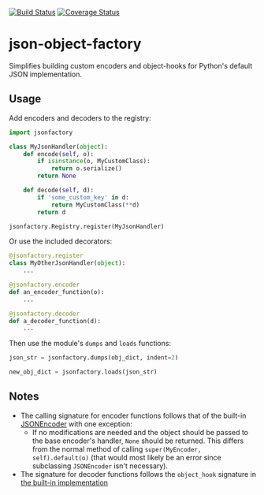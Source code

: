 [![Build Status](https://travis-ci.org/nocarryr/json-object-factory.svg?branch=master)](https://travis-ci.org/nocarryr/json-object-factory) [![Coverage Status](https://coveralls.io/repos/github/nocarryr/json-object-factory/badge.svg?branch=master)](https://coveralls.io/github/nocarryr/json-object-factory?branch=master)
# json-object-factory
Simplifies building custom encoders and object-hooks for Python's default JSON implementation.

## Usage
Add encoders and decoders to the registry:
```python
import jsonfactory

class MyJsonHandler(object):
    def encode(self, o):
        if isinstance(o, MyCustomClass):
            return o.serialize()
        return None

    def decode(self, d):
        if 'some_custom_key' in d:
            return MyCustomClass(**d)
        return d

jsonfactory.Registry.register(MyJsonHandler)
```
Or use the included decorators:
```python
@jsonfactory.register
class MyOtherJsonHandler(object):
    ...

@jsonfactory.encoder
def an_encoder_function(o):
    ...

@jsonfactory.decoder
def a_decoder_function(d):
    ...
```
Then use the module's `dumps` and `loads` functions:
```python
json_str = jsonfactory.dumps(obj_dict, indent=2)

new_obj_dict = jsonfactory.loads(json_str)
```

## Notes
* The calling signature for encoder functions follows that of the built-in [JSONEncoder](https://docs.python.org/3.5/library/json.html#json.JSONEncoder) with one exception:
    * If no modifications are needed and the object should be passed to the base encoder's handler, `None` should be returned.  This differs from the normal method of calling `super(MyEncoder, self).default(o)` (that would most likely be an error since subclassing `JSONEncoder` isn't necessary).
* The signature for decoder functions follows the `object_hook` signature in [the built-in implementation](https://docs.python.org/3.5/library/json.html#json.load)
